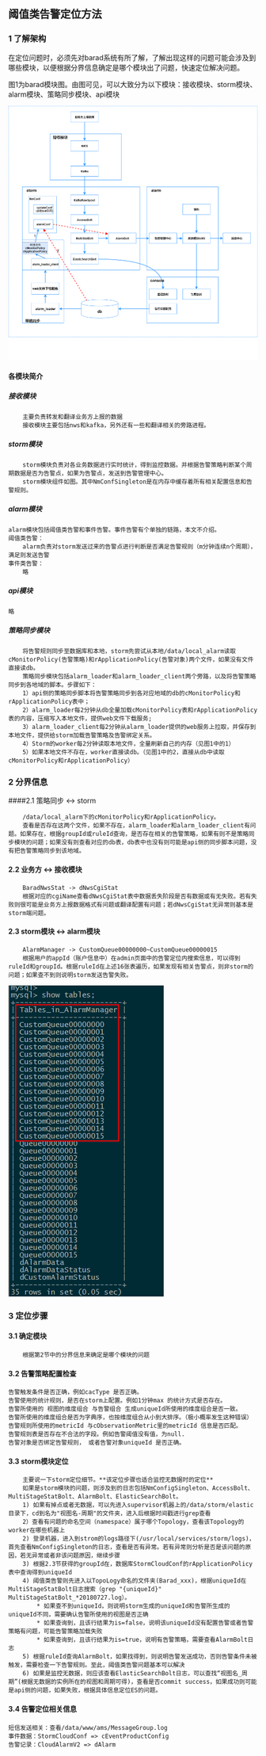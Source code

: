 ## 阈值类告警定位方法

### 1 了解架构

​	在定位问题时，必须先对barad系统有所了解，了解出现这样的问题可能会涉及到哪些模块，以便根据分界信息确定是哪个模块出了问题，快速定位解决问题。

​	图1为barad模块图。由图可见，可以大致分为以下模块：接收模块、storm模块、alarm模块、策略同步模块、api模块

![图1-barad模块图](.\picture\模块图.png)

#### 各模块简介

##### 接收模块

```
	主要负责转发和翻译业务方上报的数据
	接收模块主要包括nws和kafka，另外还有一些和翻译相关的旁路进程。
```

##### storm模块

```
	storm模块负责对各业务数据进行实时统计，得到监控数据。并根据告警策略判断某个周期数据是否为告警点，如果为告警点，发送到告警管理中心。
	storm模块组件如图。其中NmConfSingleton是在内存中缓存着所有相关配置信息和告警规则。
```

##### alarm模块

```
alarm模块包括阈值类告警和事件告警。事件告警有个单独的链路，本文不介绍。
阈值类告警：
	alarm负责对storm发送过来的告警点进行判断是否满足告警规则（m分钟连续n个周期），满足则发送告警
事件类告警：
	略
```

##### api模块

```
略
```

##### 策略同步模块

```
	将告警规则同步至数据库和本地，storm先尝试从本地/data/local_alarm读取cMonitorPolicy(告警策略)和rApplicationPolicy(告警对象)两个文件，如果没有文件直接读db。
	策略同步模块包括alarm_loader和alarm_loader_client两个旁路，以及将告警策略同步到各地域的脚本。步骤如下：
	1）api侧的策略同步脚本将告警策略同步到各对应地域的db的cMonitorPolicy和rApplicationPolicy表中；
	2）alarm_loader每2分钟从db全量加载cMonitorPolicy表和rApplicationPolicy表的内容，压缩写入本地文件，提供web文件下载服务;
	3）alarm_loader_client每2分钟从alarm_loader提供的web服务上拉取，并保存到本地文件，提供给storm加载告警策略及告警绑定关系。
	4）Storm的worker每2分钟读取本地文件，全量刷新自己的内存（见图1中的1）
	5）如果本地文件不存在，worker直接读db。（见图1中的2，直接从db中读取cMonitorPolicy和rApplicationPolicy）
```

### 2 分界信息

####2.1 策略同步  <->  storm

```
	/data/local_alarm下的cMonitorPolicy和rApplicationPolicy。
	查看是否存在这两个文件，如果不存在，alarm_loader和alarm_loader_client有问题。如果存在，根据groupId或ruleId查询，是否存在相关的告警策略，如果有则不是策略同步模块的问题；如果没有则查看对应的db表，db表中也没有则可能是api侧的同步脚本问题，没有把告警策略同步到该地域。
```

#### 2.2 业务方 <->  接收模块

```
	BaradNwsStat -> dNwsCgiStat
	根据对应的cgiName查看dNwsCgiStat表中数据丢失阶段是否有数据或有无失败。若有失败则很可能是业务方上报数据格式有问题或翻译配置有问题；若dNwsCgiStat无异常则基本是storm端问题。
```

#### 2.3 storm模块  <->  alarm模块

```
	AlarmManager -> CustomQueue00000000~CustomQueue00000015
	根据用户的appId（账户信息中）在admin页面中的告警定位内搜索信息，可以得到ruleId和groupId。根据ruleId在上述16张表遍历，如果发现有相关告警点，则非storm的问题；如果查不到则说明storm发送告警失败。
```

![CustomQueue](.\picture\CustomQueue.png)

### 3 定位步骤

#### 3.1 确定模块

```
	根据第2节中的分界信息来确定是哪个模块的问题
```

#### 3.2	告警策略配置检查

```
告警触发条件是否正确，例如cacType 是否正确。 
告警使用的统计规则，是否在storm上配置。例如1分钟max 的统计方式是否存在。
告警所使用的 视图的维度组合 与告警组合 生成uniqueId所使用的维度组合是否一致。
告警所使用的维度组合是否为字典序，也按维度组合从小到大排序。（极小概率发生这种错误）
告警规则所使用的metricId 与cObservationMetric里的metricId 信息是否匹配。
告警规则表是否存在不合法的字段。例如告警阈值没有值，为null.
告警对象是否绑定告警规则， 或者告警对象uniqueId 是否正确。
```

#### 3.3	storm模块定位

```
	主要说一下storm定位细节。**该定位步骤也适合监控无数据时的定位**
    如果是storm模块的问题，则涉及到的日志包括NmConfigSingleton、AccessBolt、MultiStageStatBolt、AlarmBolt、ElasticSearchBolt。
    1) 如果有掉点或者无数据，可以先进入supervisor机器上的/data/storm/elastic目录下，cd到名为"视图名-周期"的文件夹，进入后根据时间戳进行grep查看
    2）查看有问题的命名空间（namespace）属于哪个Topology，查看该Topology的worker在哪些机器上
    2) 登录机器，进入到strom的logs路径下(/usr/local/services/storm/logs)，首先查看NmConfigSingleton的日志，查看是否有异常。若有异常则分析是否是该问题的原因，若无异常或者非该问题原因，继续步骤
    3) 根据2.3节获得的groupId在，数据库StormCloudConf的rApplicationPolicy表中查询得到uniqueId
    4) 阈值类告警则先进入以TopoLogy命名的文件夹(Barad_xxx)，根据uniqueId在MultiStageStatBolt日志搜索（grep "{uniqueId}" MultiStageStatBolt_*20180727.log）。
    	* 如果查不到uniqueId，则说明storm生成的uniqueId和告警所生成的uniqueId不同，需要确认告警所使用的视图是否正确
    	* 如果查询到，且该行结果为is=false，说明该uniqueId没有配置告警或者告警策略有问题，可能告警策略加载失败
    	* 如果查询到，且该行结果为is=true，说明有告警策略，需要查看AlarmBolt日志
    5) 根据ruleId查询AlarmBolt，如果找得到，则说明告警发送成功，否则告警条件未被触发，需要检查一下告警规则。至此，阈值类告警问题基本可以解决
    6) 如果是监控无数据，则应该查看ElasticSearchBolt日志，可以查找“视图名_周期”(根据无数据的实例所在的视图和周期可得)，查看是否commit success，如果成功则可能是api侧的问题，如果失败，根据具体信息定位ES的问题。
```

#### 3.4 告警定位相关信息

```
短信发送相关：查看/data/www/ams/MessageGroup.log
事件数据：StormCloudConf => cEventProductConfig
告警记录：CloudAlarmV2 => dAlarm
```



